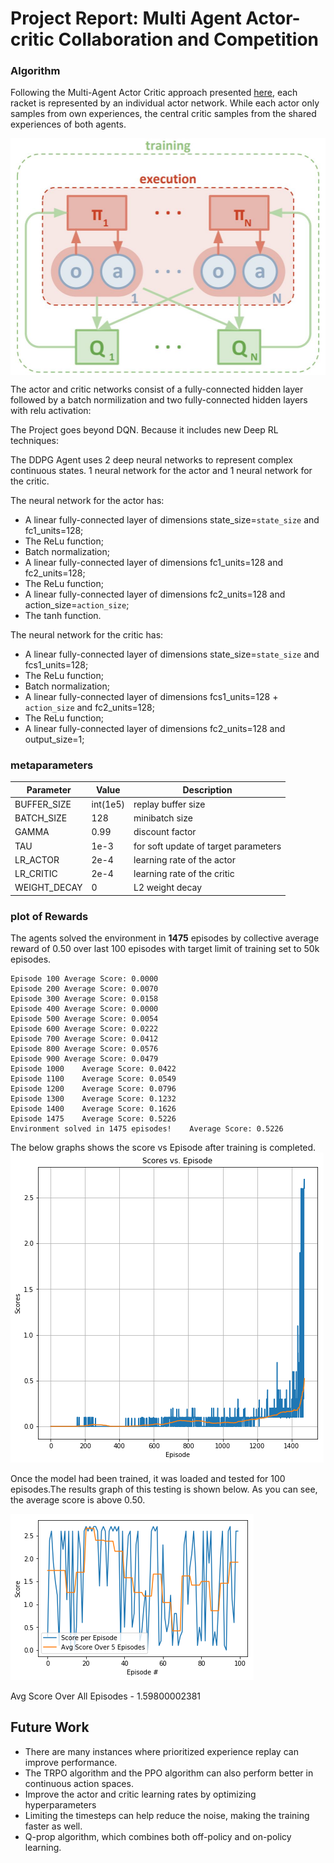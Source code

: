 [//]: # (Image References)

[image1]: img/maddpg.jpeg "Multi-agent decentralized actor, centralized critic"
[image2]: img/training.png "training result"
[image3]: img/testing.png "testing result"

# Project Report: Multi Agent Actor-critic Collaboration and Competition

### Algorithm 
Following the Multi-Agent Actor Critic approach presented [here](https://proceedings.neurips.cc/paper/2017/file/68a9750337a418a86fe06c1991a1d64c-Paper.pdf), each racket is represented by an individual actor network. While each actor only samples from own experiences, the central critic samples from the shared experiences of both agents.

<img src="img/maddpg.jpeg" width="100%" height="50%" alt="Multi-agent decentralized actor, centralized critic" align="center">

The actor and critic networks consist of a fully-connected hidden layer followed by a batch normilization and two fully-connected hidden layers with relu activation: 

The Project goes beyond DQN. Because it includes new Deep RL techniques:

The DDPG Agent uses 2 deep neural networks to represent complex continuous states. 1 neural network for the actor and 1 neural network for the critic.

The neural network for the actor has:
- A linear fully-connected layer of dimensions state_size=`state_size` and fc1_units=128;
- The ReLu function;
- Batch normalization;
- A linear fully-connected layer of dimensions fc1_units=128 and fc2_units=128;
- The ReLu function;
- A linear fully-connected layer of dimensions fc2_units=128 and action_size=`action_size`;
- The tanh function.

The neural network for the critic has:
- A linear fully-connected layer of dimensions state_size=`state_size` and fcs1_units=128;
- The ReLu function;
- Batch normalization;
- A linear fully-connected layer of dimensions fcs1_units=128 + `action_size` and fc2_units=128;
- The ReLu function;
- A linear fully-connected layer of dimensions fc2_units=128 and output_size=1;

### metaparameters

| Parameter | Value |Description|
| ------------- | ------------- |------------- |
| BUFFER_SIZE  | int(1e5)  | replay buffer size|
| BATCH_SIZE  | 128  |minibatch size|
| GAMMA  | 0.99   |discount factor|
| TAU  | 1e-3  | for soft update of target parameters|
| LR_ACTOR  | 2e-4  |learning rate of the actor|
| LR_CRITIC  | 2e-4  | learning rate of the critic|
| WEIGHT_DECAY  | 0  |L2 weight decay|

### plot of Rewards 
The agents solved the environment in  **1475** episodes by collective average reward of 0.50 over last 100 episodes with  target limit of training  set to 50k episodes.
```
Episode 100	Average Score: 0.0000
Episode 200	Average Score: 0.0070
Episode 300	Average Score: 0.0158
Episode 400	Average Score: 0.0000
Episode 500	Average Score: 0.0054
Episode 600	Average Score: 0.0222
Episode 700	Average Score: 0.0412
Episode 800	Average Score: 0.0576
Episode 900	Average Score: 0.0479
Episode 1000	Average Score: 0.0422
Episode 1100	Average Score: 0.0549
Episode 1200	Average Score: 0.0796
Episode 1300	Average Score: 0.1232
Episode 1400	Average Score: 0.1626
Episode 1475	Average Score: 0.5226
Environment solved in 1475 episodes!	Average Score: 0.5226
```

The below graphs shows the score vs Episode after training is completed.
![Trained Agent][image2]

Once the model had been trained, it was loaded and tested for 100 episodes.The results graph of this testing is shown below. As you can see, the average score is above 0.50.

![Testing result][image3]

Avg Score Over All Episodes - 1.59800002381

## Future Work
- There are many instances where prioritized experience replay can improve performance.
- The TRPO algorithm and the PPO algorithm can also perform better in continuous action spaces.
- Improve the actor and critic learning rates by optimizing hyperparameters
- Limiting the timesteps can help reduce the noise, making the training faster as well.
- Q-prop algorithm, which combines both off-policy and on-policy learning. 

